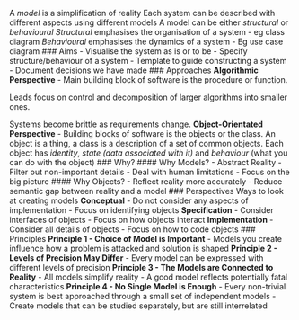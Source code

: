A *model* is a simplification of reality Each system can be described
with different aspects using different models A model can be either
*structural* or *behavioural* *Structural* emphasises the organisation
of a system - eg class diagram *Behavioural* emphasises the dynamics of
a system - Eg use case diagram \### Aims - Visualise the system as is or
to be - Specify structure/behaviour of a system - Template to guide
constructing a system - Document decisions we have made \### Approaches
**Algorithmic Perspective** - Main building block of software is the
procedure or function.

Leads focus on control and decomposition of larger algorithms into
smaller ones.

Systems become brittle as requirements change. **Object-Orientated
Perspective** - Building blocks of software is the objects or the class.
An object is a thing, a class is a description of a set of common
objects. Each object has *identity*, *state (data associated with it)*
and *behaviour* (what you can do with the object) \### Why? \#### Why
Models? - Abstract Reality - Filter out non-important details - Deal
with human limitations - Focus on the big picture \#### Why Objects? -
Reflect reality more accurately - Reduce semantic gap between reality
and a model \### Perspectives Ways to look at creating models
**Conceptual** - Do not consider any aspects of implementation - Focus
on identifying objects **Specification** - Consider interfaces of
objects - Focus on how objects interact **Implementation** - Consider
all details of objects - Focus on how to code objects \### Principles
**Principle 1 - Choice of Model is Important** - Models you create
influence how a problem is attacked and solution is shaped **Principle
2 - Levels of Precision May Differ** - Every model can be expressed with
different levels of precision **Principle 3 - The Models are Connected
to Reality** - All models simplify reality - A good model reflects
potentially fatal characteristics **Principle 4 - No Single Model is
Enough** - Every non-trivial system is best approached through a small
set of independent models - Create models that can be studied
separately, but are still interrelated
